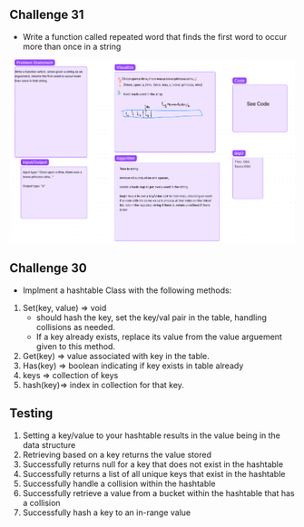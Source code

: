 ## Challenge 31
- Write a function called repeated word that finds the first word to occur more than once in a string

![](CC31.PNG)

## Challenge 30
- Implment a hashtable Class with the following methods:
1. Set(key, value) => void
    - should hash the key, set the key/val pair in the table, handling collisions as needed.
    - If a key already exists, replace its value from the value arguement given to this method. 
2. Get(key) => value associated with key in the table.
3. Has(key) => boolean indicating if key exists in table already
4. keys => collection of keys
5. hash(key)=> index in collection for that key. 

## Testing
1. Setting a key/value to your hashtable results in the value being in the data structure
2. Retrieving based on a key returns the value stored
3. Successfully returns null for a key that does not exist in the hashtable
4. Successfully returns a list of all unique keys that exist in the hashtable
5. Successfully handle a collision within the hashtable
6. Successfully retrieve a value from a bucket within the hashtable that has a collision
7. Successfully hash a key to an in-range value

